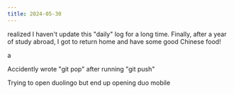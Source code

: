 ```yaml
---
title: 2024-05-30
---
```


realized I haven't update this "daily" log for a long time.
Finally, after a year of study abroad, I got to return home and have some good Chinese food!

a

Accidently wrote "git pop" after running "git push"

Trying to open duolingo but end up opening duo mobile

